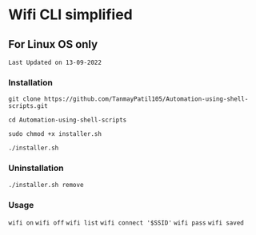 # Wifi CLI simplified

## For Linux OS only

```Last Updated on 13-09-2022```

### Installation

```
git clone https://github.com/TanmayPatil105/Automation-using-shell-scripts.git
```
```
cd Automation-using-shell-scripts
```
```
sudo chmod +x installer.sh
```
```
./installer.sh
```
### Uninstallation

```
./installer.sh remove
```

### Usage 

```wifi on```
```wifi off```
```wifi list```
```wifi connect '$SSID'```
```wifi pass```
```wifi saved```
